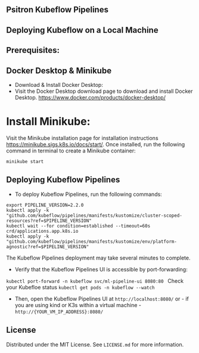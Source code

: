 ## Psitron Kubeflow Pipelines
## Deploying Kubeflow on a Local Machine

## Prerequisites:
## Docker Desktop & Minikube
* Download & Install Docker Desktop:
* Visit the Docker Desktop download page to download and install Docker Desktop. https://www.docker.com/products/docker-desktop/

# Install Minikube:
Visit the Minikube installation page for installation instructions https://minikube.sigs.k8s.io/docs/start/. Once installed, run the following command in terminal to create a Minikube container:

``minikube start``

## Deploying Kubeflow Pipelines
* To deploy Kubeflow Pipelines, run the following commands:


```
export PIPELINE_VERSION=2.2.0
kubectl apply -k "github.com/kubeflow/pipelines/manifests/kustomize/cluster-scoped-resources?ref=$PIPELINE_VERSION"
kubectl wait --for condition=established --timeout=60s crd/applications.app.k8s.io
kubectl apply -k "github.com/kubeflow/pipelines/manifests/kustomize/env/platform-agnostic?ref=$PIPELINE_VERSION"
```

The Kubeflow Pipelines deployment may take several minutes to complete.
 * Verify that the Kubeflow Pipelines UI is accessible by port-forwarding:

``kubectl port-forward -n kubeflow svc/ml-pipeline-ui 8080:80
``
Check your Kubefloe status
```kubectl get pods -n kubeflow --watch```

* Then, open the Kubeflow Pipelines UI at ``http://localhost:8080/`` or - if you are using kind or K3s within a virtual machine - ``http://{YOUR_VM_IP_ADDRESS}:8080/``


<!-- license -->
## License
Distributed under the MIT License. See ``LICENSE.md`` for more information.

